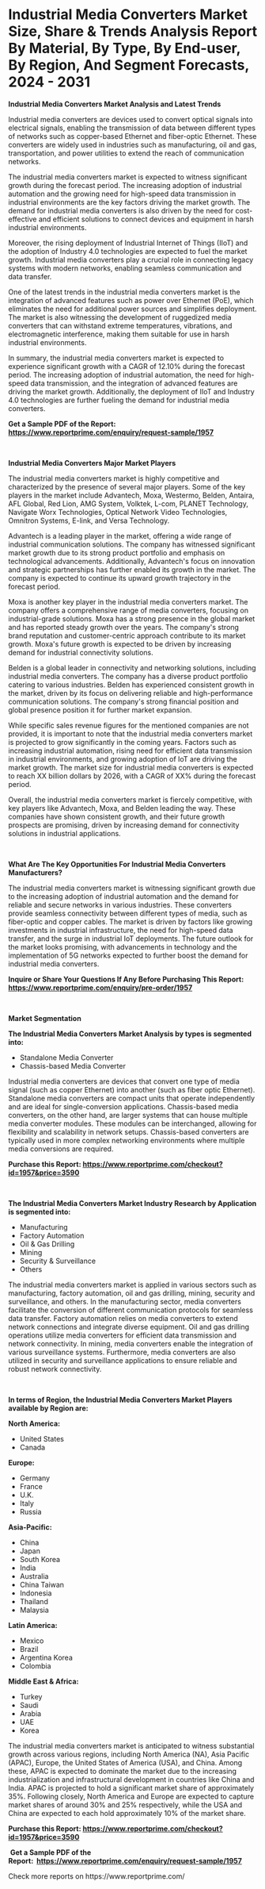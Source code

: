 <p><h1>Industrial Media Converters Market Size, Share & Trends Analysis Report By Material, By Type, By End-user, By Region, And Segment Forecasts, 2024 - 2031</h1></p><p><strong>Industrial Media Converters Market Analysis and Latest Trends</strong></p>
<p><p>Industrial media converters are devices used to convert optical signals into electrical signals, enabling the transmission of data between different types of networks such as copper-based Ethernet and fiber-optic Ethernet. These converters are widely used in industries such as manufacturing, oil and gas, transportation, and power utilities to extend the reach of communication networks.</p><p>The industrial media converters market is expected to witness significant growth during the forecast period. The increasing adoption of industrial automation and the growing need for high-speed data transmission in industrial environments are the key factors driving the market growth. The demand for industrial media converters is also driven by the need for cost-effective and efficient solutions to connect devices and equipment in harsh industrial environments.</p><p>Moreover, the rising deployment of Industrial Internet of Things (IIoT) and the adoption of Industry 4.0 technologies are expected to fuel the market growth. Industrial media converters play a crucial role in connecting legacy systems with modern networks, enabling seamless communication and data transfer.</p><p>One of the latest trends in the industrial media converters market is the integration of advanced features such as power over Ethernet (PoE), which eliminates the need for additional power sources and simplifies deployment. The market is also witnessing the development of ruggedized media converters that can withstand extreme temperatures, vibrations, and electromagnetic interference, making them suitable for use in harsh industrial environments.</p><p>In summary, the industrial media converters market is expected to experience significant growth with a CAGR of 12.10% during the forecast period. The increasing adoption of industrial automation, the need for high-speed data transmission, and the integration of advanced features are driving the market growth. Additionally, the deployment of IIoT and Industry 4.0 technologies are further fueling the demand for industrial media converters.</p></p>
<p><strong>Get a Sample PDF of the Report:&nbsp; <a href="https://www.reportprime.com/enquiry/request-sample/1957">https://www.reportprime.com/enquiry/request-sample/1957</a></strong></p>
<p>&nbsp;</p>
<p><strong>Industrial Media Converters Major Market Players</strong></p>
<p><p>The industrial media converters market is highly competitive and characterized by the presence of several major players. Some of the key players in the market include Advantech, Moxa, Westermo, Belden, Antaira, AFL Global, Red Lion, AMG System, Volktek, L-com, PLANET Technology, Navigate Worx Technologies, Optical Network Video Technologies, Omnitron Systems, E-link, and Versa Technology.</p><p>Advantech is a leading player in the market, offering a wide range of industrial communication solutions. The company has witnessed significant market growth due to its strong product portfolio and emphasis on technological advancements. Additionally, Advantech's focus on innovation and strategic partnerships has further enabled its growth in the market. The company is expected to continue its upward growth trajectory in the forecast period.</p><p>Moxa is another key player in the industrial media converters market. The company offers a comprehensive range of media converters, focusing on industrial-grade solutions. Moxa has a strong presence in the global market and has reported steady growth over the years. The company's strong brand reputation and customer-centric approach contribute to its market growth. Moxa's future growth is expected to be driven by increasing demand for industrial connectivity solutions.</p><p>Belden is a global leader in connectivity and networking solutions, including industrial media converters. The company has a diverse product portfolio catering to various industries. Belden has experienced consistent growth in the market, driven by its focus on delivering reliable and high-performance communication solutions. The company's strong financial position and global presence position it for further market expansion.</p><p>While specific sales revenue figures for the mentioned companies are not provided, it is important to note that the industrial media converters market is projected to grow significantly in the coming years. Factors such as increasing industrial automation, rising need for efficient data transmission in industrial environments, and growing adoption of IoT are driving the market growth. The market size for industrial media converters is expected to reach XX billion dollars by 2026, with a CAGR of XX% during the forecast period.</p><p>Overall, the industrial media converters market is fiercely competitive, with key players like Advantech, Moxa, and Belden leading the way. These companies have shown consistent growth, and their future growth prospects are promising, driven by increasing demand for connectivity solutions in industrial applications.</p></p>
<p>&nbsp;</p>
<p><strong>What Are The Key Opportunities For Industrial Media Converters Manufacturers?</strong></p>
<p><p>The industrial media converters market is witnessing significant growth due to the increasing adoption of industrial automation and the demand for reliable and secure networks in various industries. These converters provide seamless connectivity between different types of media, such as fiber-optic and copper cables. The market is driven by factors like growing investments in industrial infrastructure, the need for high-speed data transfer, and the surge in industrial IoT deployments. The future outlook for the market looks promising, with advancements in technology and the implementation of 5G networks expected to further boost the demand for industrial media converters.</p></p>
<p><strong>Inquire or Share Your Questions If Any Before Purchasing This Report: <a href="https://www.reportprime.com/enquiry/pre-order/1957">https://www.reportprime.com/enquiry/pre-order/1957</a></strong></p>
<p>&nbsp;</p>
<p><strong>Market Segmentation</strong></p>
<p><strong>The Industrial Media Converters Market Analysis by types is segmented into:</strong></p>
<p><ul><li>Standalone Media Converter</li><li>Chassis-based Media Converter</li></ul></p>
<p><p>Industrial media converters are devices that convert one type of media signal (such as copper Ethernet) into another (such as fiber optic Ethernet). Standalone media converters are compact units that operate independently and are ideal for single-conversion applications. Chassis-based media converters, on the other hand, are larger systems that can house multiple media converter modules. These modules can be interchanged, allowing for flexibility and scalability in network setups. Chassis-based converters are typically used in more complex networking environments where multiple media conversions are required.</p></p>
<p><strong>Purchase this Report:&nbsp;<a href="https://www.reportprime.com/checkout?id=1957&price=3590">https://www.reportprime.com/checkout?id=1957&price=3590</a></strong></p>
<p>&nbsp;</p>
<p><strong>The Industrial Media Converters Market Industry Research by Application is segmented into:</strong></p>
<p><ul><li>Manufacturing</li><li>Factory Automation</li><li>Oil & Gas Drilling</li><li>Mining</li><li>Security & Surveillance</li><li>Others</li></ul></p>
<p><p>The industrial media converters market is applied in various sectors such as manufacturing, factory automation, oil and gas drilling, mining, security and surveillance, and others. In the manufacturing sector, media converters facilitate the conversion of different communication protocols for seamless data transfer. Factory automation relies on media converters to extend network connections and integrate diverse equipment. Oil and gas drilling operations utilize media converters for efficient data transmission and network connectivity. In mining, media converters enable the integration of various surveillance systems. Furthermore, media converters are also utilized in security and surveillance applications to ensure reliable and robust network connectivity.</p></p>
<p>&nbsp;</p>
<p><strong>In terms of Region, the Industrial Media Converters Market Players available by Region are:</strong></p>
<p>
    <p> <strong> North America: </strong>
        <ul>
            <li>United States</li>
            <li>Canada</li>
        </ul>
        </p> 
    <p> <strong> Europe: </strong>
        <ul>
            <li>Germany</li>
            <li>France</li>
            <li>U.K.</li>
            <li>Italy</li>
            <li>Russia</li>
        </ul>
        </p> 
    <p> <strong> Asia-Pacific: </strong>
        <ul>
            <li>China</li>
            <li>Japan</li>
            <li>South Korea</li>
            <li>India</li>
            <li>Australia</li>
            <li>China Taiwan</li>
            <li>Indonesia</li>
            <li>Thailand</li>
            <li>Malaysia</li>
        </ul>
        </p> 
    <p> <strong> Latin America: </strong>
        <ul>
            <li>Mexico</li>
            <li>Brazil</li>
            <li>Argentina Korea</li>
            <li>Colombia</li>
        </ul>
        </p> 
    <p> <strong> Middle East & Africa: </strong>
        <ul>
            <li>Turkey</li>
            <li>Saudi</li>
            <li>Arabia</li>
            <li>UAE</li>
            <li>Korea</li>
        </ul>
    </p>
    </p>
<p><p>The industrial media converters market is anticipated to witness substantial growth across various regions, including North America (NA), Asia Pacific (APAC), Europe, the United States of America (USA), and China. Among these, APAC is expected to dominate the market due to the increasing industrialization and infrastructural development in countries like China and India. APAC is projected to hold a significant market share of approximately 35%. Following closely, North America and Europe are expected to capture market shares of around 30% and 25% respectively, while the USA and China are expected to each hold approximately 10% of the market share.</p></p>
<p><strong>Purchase this Report: <a href="https://www.reportprime.com/checkout?id=1957&price=3590">https://www.reportprime.com/checkout?id=1957&price=3590</a></strong></p>
<p>&nbsp;<strong>Get a Sample PDF of the Report:&nbsp;&nbsp;<a href="https://www.reportprime.com/enquiry/request-sample/1957">https://www.reportprime.com/enquiry/request-sample/1957</a></strong></p>
<p><strong></strong></p>
<p>Check more reports on https://www.reportprime.com/</p>
